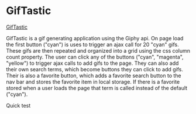 # GifTastic
[GifTastic](https://seanneppl.github.io/GifTastic/index.html)

GifTastic is a gif generating application using the Giphy api. On page load the first button ("cyan")
is uses to trigger an ajax call for 20 "cyan" gifs. These gifs are then repeated and organized into a grid using
the css column count property. The user can click any of the buttons ("cyan", "magenta", "yellow") to trigger ajax
calls to add gifs to the page. They can also add their own search terms, which become buttons they can click to add
gifs. Their is also a favorite button, which adds a favorite search button to the nav bar and stores the favorite item
in local storage. If there is a favorite stored when a user loads the page that term is called instead
of the default ("cyan").

Quick test